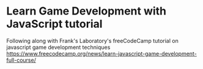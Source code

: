 # Learn Game Development with JavaScript tutorial

Following along with Frank's Laboratory's freeCodeCamp tutorial on javascript game development techniques
https://www.freecodecamp.org/news/learn-javascript-game-development-full-course/
